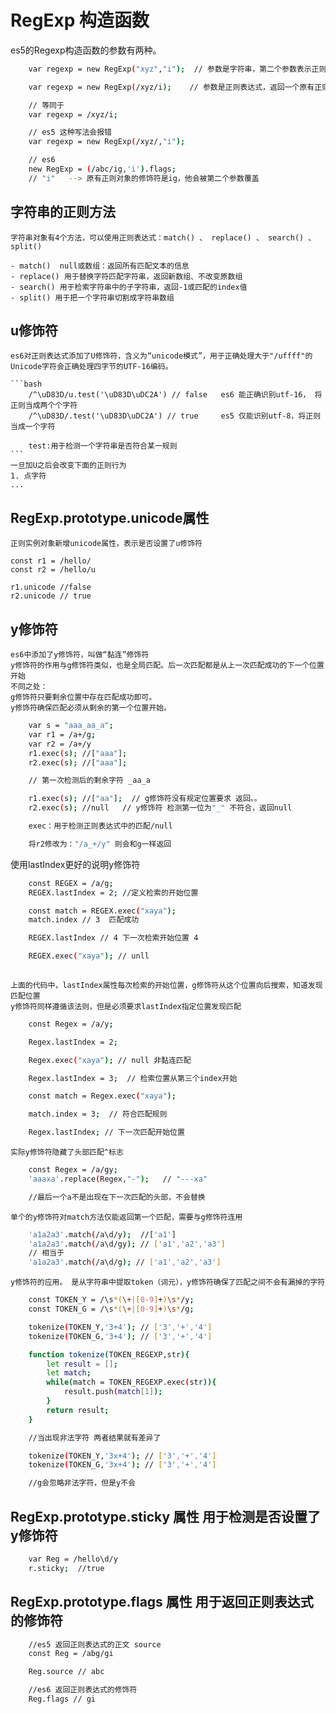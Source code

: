 
# RegExp 构造函数

es5的Regexp构造函数的参数有两种。

```bash
    var regexp = new RegExp("xyz","i");  // 参数是字符串，第二个参数表示正则表达式的修饰符

    var regexp = new RegExp(/xyz/i);    // 参数是正则表达式，返回一个原有正则表达式的拷贝

    // 等同于
    var regexp = /xyz/i;

    // es5 这种写法会报错
    var regexp = new RegExp(/xyz/,"i");

    // es6 
    new RegExp = (/abc/ig,'i').flags;
    // "i"   --> 原有正则对象的修饰符是ig，他会被第二个参数覆盖 
```

## 字符串的正则方法
    字符串对象有4个方法，可以使用正则表达式：match() 、 replace() 、 search() 、split()

    - match()  null或数组：返回所有匹配文本的信息
    - replace() 用于替换字符匹配字符串，返回新数组、不改变原数组
    - search() 用于检索字符串中的子字符串，返回-1或匹配的index值
    - split() 用于把一个字符串切割成字符串数组

## u修饰符
    es6对正则表达式添加了U修饰符，含义为“unicode模式”，用于正确处理大于"/uffff"的Unicode字符会正确处理四字节的UTF-16编码。

    ```bash
        /^\uD83D/u.test('\uD83D\uDC2A') // false   es6 能正确识别utf-16， 将正则当成两个个字符
        /^\uD83D/.test('\uD83D\uDC2A') // true     es5 仅能识别utf-8，将正则当成一个字符

        test:用于检测一个字符串是否符合某一规则
    ```
    一旦加U之后会改变下面的正则行为
    1. 点字符
    ...

## RegExp.prototype.unicode属性
    正则实例对象新增unicode属性，表示是否设置了u修饰符

    const r1 = /hello/
    const r2 = /hello/u

    r1.unicode //false
    r2.unicode // true

## y修饰符
    es6中添加了y修饰符，叫做“黏连”修饰符
    y修饰符的作用与g修饰符类似，也是全局匹配。后一次匹配都是从上一次匹配成功的下一个位置开始
    不同之处：
    g修饰符只要剩余位置中存在匹配成功即可。
    y修饰符确保匹配必须从剩余的第一个位置开始。

```bash
    var s = "aaa_aa_a";
    var r1 = /a+/g;
    var r2 = /a+/y
    r1.exec(s); //["aaa"];
    r2.exec(s); //["aaa"];

    // 第一次检测后的剩余字符 _aa_a

    r1.exec(s); //["aa"];  // g修饰符没有规定位置要求 返回。。
    r2.exec(s); //null   // y修饰符 检测第一位为"_" 不符合，返回null

    exec：用于检测正则表达式中的匹配/null

    将r2修改为："/a_+/y" 则会和g一样返回
```

使用lastIndex更好的说明y修饰符

```bash
    const REGEX = /a/g;
    REGEX.lastIndex = 2; //定义检索的开始位置  

    const match = REGEX.exec("xaya");
    match.index // 3  匹配成功

    REGEX.lastIndex // 4 下一次检索开始位置 4

    REGEX.exec("xaya"); // unll
    
```

    上面的代码中，lastIndex属性每次检索的开始位置，g修饰符从这个位置向后搜索，知道发现匹配位置
    y修饰符同样遵循该法则，但是必须要求lastIndex指定位置发现匹配

```bash
    const Regex = /a/y;

    Regex.lastIndex = 2;

    Regex.exec("xaya"); // null 非黏连匹配

    Regex.lastIndex = 3;  // 检索位置从第三个index开始

    const match = Regex.exec("xaya"); 

    match.index = 3;  // 符合匹配规则

    Regex.lastIndex; // 下一次匹配开始位置
```

    实际y修饰符隐藏了头部匹配^标志

```bash
    const Regex = /a/gy;
    'aaaxa'.replace(Regex,"-");   // "---xa"

    //最后一个a不是出现在下一次匹配的头部，不会替换
```
    单个的y修饰符对match方法仅能返回第一个匹配，需要与g修饰符连用
```bash
    'a1a2a3'.match(/a\d/y);  //['a1']
    'a1a2a3'.match(/a\d/gy); // ['a1','a2','a3']
    // 相当于 
    'a1a2a3'.match(/a\d/g); // ['a1','a2','a3']    
```

    y修饰符的应用。 是从字符串中提取token（词元），y修饰符确保了匹配之间不会有漏掉的字符
```bash 
    const TOKEN_Y = /\s*(\+|[0-9]+)\s*/y;
    const TOKEN_G = /\s*(\+|[0-9]+)\s*/g;

    tokenize(TOKEN_Y,'3+4'); // ['3','+','4']
    tokenize(TOKEN_G,'3+4'); // ['3','+','4']

    function tokenize(TOKEN_REGEXP,str){
        let result = [];
        let match;
        while(match = TOKEN_REGEXP.exec(str)){
            result.push(match[1]);
        }
        return result;
    }

    //当出现非法字符 两者结果就有差异了

    tokenize(TOKEN_Y,'3x+4'); // ['3','+','4']
    tokenize(TOKEN_G,'3x+4'); // ['3','+','4']

    //g会忽略非法字符，但是y不会
```


## RegExp.prototype.sticky 属性 用于检测是否设置了y修饰符
```bash
    var Reg = /hello\d/y
    r.sticky;  //true
```

## RegExp.prototype.flags 属性 用于返回正则表达式的修饰符
```bash
    //es5 返回正则表达式的正文 source
    const Reg = /abg/gi

    Reg.source // abc

    //es6 返回正则表达式的修饰符
    Reg.flags // gi
```






